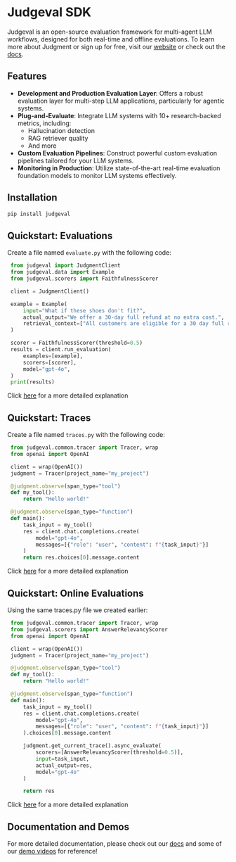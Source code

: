 # Judgeval SDK

Judgeval is an open-source evaluation framework for multi-agent LLM workflows, designed for both real-time and offline evaluations. To learn more about Judgment or sign up for free, visit our [website](https://www.judgmentlabs.ai/) or check out the [docs](https://judgment.mintlify.app/getting_started).

## Features

- **Development and Production Evaluation Layer**: Offers a robust evaluation layer for multi-step LLM applications, particularly for agentic systems.
- **Plug-and-Evaluate**: Integrate LLM systems with 10+ research-backed metrics, including:
  - Hallucination detection
  - RAG retriever quality
  - And more
- **Custom Evaluation Pipelines**: Construct powerful custom evaluation pipelines tailored for your LLM systems.
- **Monitoring in Production**: Utilize state-of-the-art real-time evaluation foundation models to monitor LLM systems effectively.

## Installation

   ```bash
   pip install judgeval
   ```

## Quickstart: Evaluations

Create a file named `evaluate.py` with the following code:

   ```python
    from judgeval import JudgmentClient
    from judgeval.data import Example
    from judgeval.scorers import FaithfulnessScorer

    client = JudgmentClient()

    example = Example(
        input="What if these shoes don't fit?",
        actual_output="We offer a 30-day full refund at no extra cost.",
        retrieval_context=["All customers are eligible for a 30 day full refund at no extra cost."],
    )

    scorer = FaithfulnessScorer(threshold=0.5)
    results = client.run_evaluation(
        examples=[example],
        scorers=[scorer],
        model="gpt-4o",
    )
    print(results)
   ```
   Click [here](https://judgment.mintlify.app/getting_started#create-your-first-experiment) for a more detailed explanation

## Quickstart: Traces

Create a file named `traces.py` with the following code:

   ```python
    from judgeval.common.tracer import Tracer, wrap
    from openai import OpenAI

    client = wrap(OpenAI())
    judgment = Tracer(project_name="my_project")

    @judgment.observe(span_type="tool")
    def my_tool():
        return "Hello world!"

    @judgment.observe(span_type="function")
    def main():
        task_input = my_tool()
        res = client.chat.completions.create(
            model="gpt-4o",
            messages=[{"role": "user", "content": f"{task_input}"}]
        )
        return res.choices[0].message.content
   ```
   Click [here](https://judgment.mintlify.app/getting_started#create-your-first-trace) for a more detailed explanation 

## Quickstart: Online Evaluations

Using the same traces.py file we created earlier:

   ```python
    from judgeval.common.tracer import Tracer, wrap
    from judgeval.scorers import AnswerRelevancyScorer
    from openai import OpenAI

    client = wrap(OpenAI())
    judgment = Tracer(project_name="my_project")

    @judgment.observe(span_type="tool")
    def my_tool():
        return "Hello world!"

    @judgment.observe(span_type="function")
    def main():
        task_input = my_tool()
        res = client.chat.completions.create(
            model="gpt-4o",
            messages=[{"role": "user", "content": f"{task_input}"}]
        ).choices[0].message.content

        judgment.get_current_trace().async_evaluate(
            scorers=[AnswerRelevancyScorer(threshold=0.5)],
            input=task_input,
            actual_output=res,
            model="gpt-4o"
        )

        return res
   ```
   Click [here](https://judgment.mintlify.app/getting_started#create-your-first-online-evaluation) for a more detailed explanation 

## Documentation and Demos

For more detailed documentation, please check out our [docs](https://judgment.mintlify.app/getting_started) and some of our [demo videos](https://www.youtube.com/@AlexShan-j3o) for reference!

## 